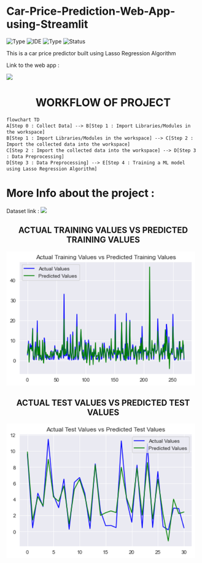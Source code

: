# Car-Price-Prediction-Web-App-using-Streamlit

![Type](https://img.shields.io/badge/Machine-Learning-red.svg)
![IDE](https://img.shields.io/badge/IDE-JupyterNotebook-orange.svg)
![Type](https://img.shields.io/badge/Type-Supervised-yellow.svg)
![Status](https://img.shields.io/badge/Status-Completed-cherryred.svg)

This is a car price predictor built using Lasso Regression Algorithm

Link to the web app : 

<a href="https://dvamsidhar2002-car-price-pr-car-price-prediction-web-app-t21niu.streamlit.app/">
    <img src="https://img.shields.io/badge/Car Price Prediction-0A0A0A?style=plastic&logo=HERE&logoColor=white" height=20></a>

<h1 align='center'> WORKFLOW OF PROJECT </h1>

```mermaid
flowchart TD
A[Step 0 : Collect Data] --> B[Step 1 : Import Libraries/Modules in the workspace]
B[Step 1 : Import Libraries/Modules in the workspace] --> C[Step 2 : Import the collected data into the workspace]
C[Step 2 : Import the collected data into the workspace] --> D[Step 3 : Data Preprocessing]
D[Step 3 : Data Preprocessing] --> E[Step 4 : Training a ML model using Lasso Regression Algorithm]

```

# More Info about the project : 

Dataset link : <a href = "https://www.kaggle.com/datasets/nehalbirla/vehicle-dataset-from-cardekho"><img src="https://img.shields.io/badge/CLICK HERE-%23121011?style=plastic&logo=HERE&logoColor=white" height=20></a>

<h2 align='center'> ACTUAL TRAINING VALUES VS PREDICTED TRAINING VALUES </h3> 
<img src= "Actual Training Values vs Predicted Training Values.png" alt= "Github banner" height = 350>

<h2 align='center'> ACTUAL TEST VALUES VS PREDICTED TEST VALUES </h3>
<img src= "Actual Testing Values vs Predicted Testing Values.png" alt= "Github banner" height = 350>
